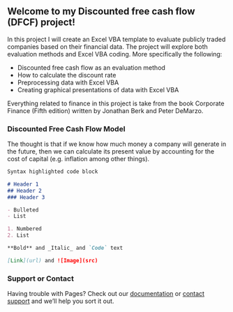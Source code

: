 ## Welcome to my Discounted free cash flow (DFCF) project!
In this project I will create an Excel VBA template to evaluate publicly traded companies based on their financial data.
The project will explore both evaluation methods and Excel VBA coding. More specifically the following:
  - Discounted free cash flow as an evaluation method
  - How to calculate the discount rate
  - Preprocessing data with Excel VBA
  - Creating graphical presentations of data with Excel VBA

Everything related to finance in this project is take from the book Corporate Finance (Fifth edition) written by Jonathan Berk and Peter DeMarzo.


### Discounted Free Cash Flow Model
The thought is that if we know how much money a company will generate in the future, then we can calculate its present value by accounting for the cost of capital (e.g. inflation among other things). 

```markdown
Syntax highlighted code block

# Header 1
## Header 2
### Header 3

- Bulleted
- List

1. Numbered
2. List

**Bold** and _Italic_ and `Code` text

[Link](url) and ![Image](src)
```

### Support or Contact

Having trouble with Pages? Check out our [documentation](https://docs.github.com/categories/github-pages-basics/) or [contact support](https://support.github.com/contact) and we’ll help you sort it out.
